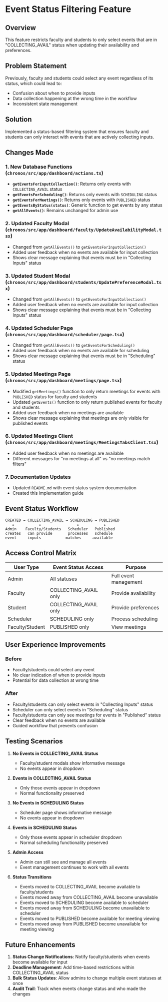 # Event Status Filtering Feature

## Overview
This feature restricts faculty and students to only select events that are in "COLLECTING_AVAIL" status when updating their availability and preferences.

## Problem Statement
Previously, faculty and students could select any event regardless of its status, which could lead to:
- Confusion about when to provide inputs
- Data collection happening at the wrong time in the workflow
- Inconsistent state management

## Solution
Implemented a status-based filtering system that ensures faculty and students can only interact with events that are actively collecting inputs.

## Changes Made

### 1. New Database Functions (`chronos/src/app/dashboard/actions.ts`)
- **`getEventsForInputCollection()`**: Returns only events with `COLLECTING_AVAIL` status
- **`getEventsForScheduling()`**: Returns only events with `SCHEDULING` status
- **`getEventsForMeetings()`**: Returns only events with `PUBLISHED` status
- **`getEventsByStatus(status)`**: Generic function to get events by any status
- **`getAllEvents()`**: Remains unchanged for admin use

### 2. Updated Faculty Modal (`chronos/src/app/dashboard/faculty/UpdateAvailabilityModal.tsx`)
- Changed from `getAllEvents()` to `getEventsForInputCollection()`
- Added user feedback when no events are available for input collection
- Shows clear message explaining that events must be in "Collecting Inputs" status

### 3. Updated Student Modal (`chronos/src/app/dashboard/students/UpdatePreferenceModal.tsx`)
- Changed from `getAllEvents()` to `getEventsForInputCollection()`
- Added user feedback when no events are available for input collection
- Shows clear message explaining that events must be in "Collecting Inputs" status

### 4. Updated Scheduler Page (`chronos/src/app/dashboard/scheduler/page.tsx`)
- Changed from `getAllEvents()` to `getEventsForScheduling()`
- Added user feedback when no events are available for scheduling
- Shows clear message explaining that events must be in "Scheduling" status

### 5. Updated Meetings Page (`chronos/src/app/dashboard/meetings/page.tsx`)
- Modified `getMeetings()` function to only return meetings for events with `PUBLISHED` status for faculty and students
- Updated `getEvents()` function to only return published events for faculty and students
- Added user feedback when no meetings are available
- Shows clear message explaining that meetings are only visible for published events

### 6. Updated Meetings Client (`chronos/src/app/dashboard/meetings/MeetingsTabsClient.tsx`)
- Added user feedback when no meetings are available
- Different messages for "no meetings at all" vs "no meetings match filters"

### 7. Documentation Updates
- Updated `README.md` with event status system documentation
- Created this implementation guide

## Event Status Workflow

```
CREATED → COLLECTING_AVAIL → SCHEDULING → PUBLISHED
   ↓           ↓                ↓           ↓
Admin    Faculty/Students   Scheduler   Published
creates   can provide       processes   schedule
event     inputs           matches     available
```

## Access Control Matrix

| User Type | Event Status Access | Purpose |
|-----------|-------------------|---------|
| Admin | All statuses | Full event management |
| Faculty | COLLECTING_AVAIL only | Provide availability |
| Student | COLLECTING_AVAIL only | Provide preferences |
| Scheduler | SCHEDULING only | Process scheduling |
| Faculty/Student | PUBLISHED only | View meetings |

## User Experience Improvements

### Before
- Faculty/students could select any event
- No clear indication of when to provide inputs
- Potential for data collection at wrong time

### After
- Faculty/students can only select events in "Collecting Inputs" status
- Scheduler can only select events in "Scheduling" status
- Faculty/students can only see meetings for events in "Published" status
- Clear feedback when no events are available
- Guided workflow that prevents confusion

## Testing Scenarios

1. **No Events in COLLECTING_AVAIL Status**
   - Faculty/student modals show informative message
   - No events appear in dropdown

2. **Events in COLLECTING_AVAIL Status**
   - Only those events appear in dropdown
   - Normal functionality preserved

3. **No Events in SCHEDULING Status**
   - Scheduler page shows informative message
   - No events appear in dropdown

4. **Events in SCHEDULING Status**
   - Only those events appear in scheduler dropdown
   - Normal scheduling functionality preserved

5. **Admin Access**
   - Admin can still see and manage all events
   - Event management continues to work with all events

6. **Status Transitions**
   - Events moved to COLLECTING_AVAIL become available to faculty/students
   - Events moved away from COLLECTING_AVAIL become unavailable
   - Events moved to SCHEDULING become available to scheduler
   - Events moved away from SCHEDULING become unavailable to scheduler
   - Events moved to PUBLISHED become available for meeting viewing
   - Events moved away from PUBLISHED become unavailable for meeting viewing

## Future Enhancements

1. **Status Change Notifications**: Notify faculty/students when events become available for input
2. **Deadline Management**: Add time-based restrictions within COLLECTING_AVAIL status
3. **Bulk Status Updates**: Allow admins to change multiple event statuses at once
4. **Audit Trail**: Track when events change status and who made the changes 